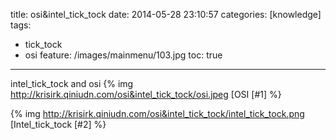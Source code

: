 title: osi&intel_tick_tock
date: 2014-05-28 23:10:57
categories: [knowledge]
tags:
- tick_tock
- osi
feature: /images/mainmenu/103.jpg
toc: true
---
intel_tick_tock and osi
{% img http://krisirk.qiniudn.com/osi&intel_tick_tock/osi.jpeg  [OSI [#1] %}
<!--more-->
{% img http://krisirk.qiniudn.com/osi&intel_tick_tock/intel_tick_tock.png [Intel_tick_tock [#2] %}
